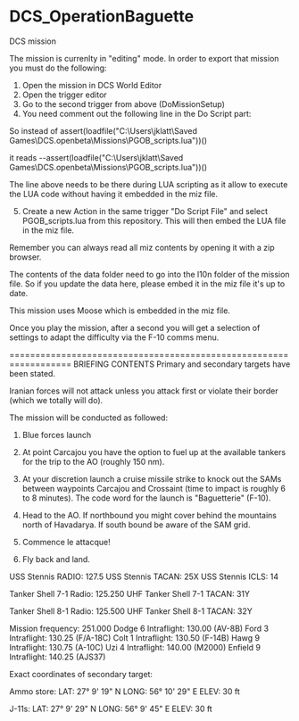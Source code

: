 # DCS_OperationBaguette
DCS mission

The mission is currenlty in "editing" mode. In order to export that mission you must do the following:

1) Open the mission in DCS World Editor
2) Open the trigger editor
3) Go to the second trigger from above (DoMissionSetup)
4) You need comment out the following line in the Do Script part:

So instead of 
assert(loadfile("C:\\Users\\jklatt\\Saved Games\\DCS.openbeta\\Missions\\PGOB_scripts.lua"))()

it reads
--assert(loadfile("C:\\Users\\jklatt\\Saved Games\\DCS.openbeta\\Missions\\PGOB_scripts.lua"))()

The line above needs to be there during LUA scripting as it allow to execute the LUA code without having it embedded in the miz file.

5) Create a new Action in the same trigger "Do Script File" and select PGOB_scripts.lua from this repository. This will then embed the LUA file in the miz file.

Remember you can always read all miz contents by opening it with a zip browser.

The contents of the data folder need to go into the l10n folder of the mission file. So if you update the data here, please embed it in the miz file it's up to date.

This mission uses Moose which is embedded in the miz file.

Once you play the mission, after a second you will get a selection of settings to adapt the difficulty via the F-10 comms menu.

==================================================================
BRIEFING CONTENTS
Primary and secondary targets have been stated.

Iranian forces will not attack unless you attack first or violate their border (which we totally will do).

The mission will be conducted as followed:

1) Blue forces launch

2) At point Carcajou you have the option to fuel up at the available tankers for the trip to the AO (roughly 150 nm).

3) At your discretion launch a cruise missile strike to knock out the SAMs between waypoints Carcajou and Crossaint (time to impact is roughly 6 to 8 minutes). The code word for the launch is "Baguetterie" (F-10).

4) Head to the AO. If northbound you might cover behind the mountains north of Havadarya. If south bound be aware of the SAM grid.

5) Commence le attacque!

6) Fly back and land.

USS Stennis RADIO: 127.5
USS Stennis TACAN: 25X
USS Stennis ICLS: 14

Tanker Shell 7-1 Radio: 125.250 UHF 
Tanker Shell 7-1 TACAN: 31Y

Tanker Shell 8-1 Radio: 125.500 UHF 
Tanker Shell 8-1 TACAN: 32Y

Mission frequency: 251.000
Dodge 6 Intraflight: 130.00 (AV-8B)
Ford 3 Intraflight: 130.25 (F/A-18C)
Colt 1 Intraflight: 130.50 (F-14B)
Hawg 9 Intraflight: 130.75 (A-10C)
Uzi 4 Intraflight: 140.00 (M2000)
Enfield 9 Intraflight: 140.25 (AJS37)

Exact coordinates of secondary target:

Ammo store:
LAT: 27° 9' 19" N
LONG: 56° 10' 29" E
ELEV: 30 ft

J-11s:
LAT: 27° 9' 29" N
LONG: 56° 9' 45" E
ELEV: 30 ft
